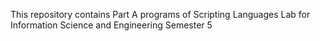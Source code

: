 This repository contains Part A programs of Scripting Languages Lab for Information Science and Engineering Semester 5
